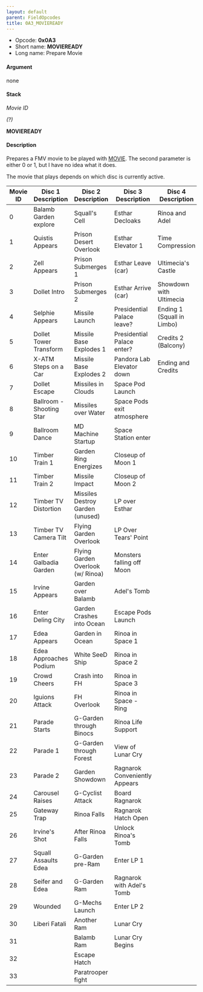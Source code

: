 ```yaml
---
layout: default
parent: FieldOpcodes
title: 0A3_MOVIEREADY
---
```


-   Opcode: **0x0A3**
-   Short name: **MOVIEREADY**
-   Long name: Prepare Movie

#### Argument

none

#### Stack

  
*Movie ID*

*(?)*

**MOVIEREADY**

#### Description

Prepares a FMV movie to be played with [MOVIE](04F_MOVIE.md). The second parameter is either 0 or 1, but I have no idea what it does.

The movie that plays depends on which disc is currently active.

| Movie ID | Disc 1 Description       | Disc 2 Description                | Disc 3 Description            | Disc 4 Description         |
|----------|--------------------------|-----------------------------------|-------------------------------|----------------------------|
| 0        | Balamb Garden explore    | Squall's Cell                     | Esthar Decloaks               | Rinoa and Adel             |
| 1        | Quistis Appears          | Prison Desert Overlook            | Esthar Elevator 1             | Time Compression           |
| 2        | Zell Appears             | Prison Submerges 1                | Esthar Leave (car)            | Ultimecia's Castle         |
| 3        | Dollet Intro             | Prison Submerges 2                | Esthar Arrive (car)           | Showdown with Ultimecia    |
| 4        | Selphie Appears          | Missile Launch                    | Presidential Palace leave?    | Ending 1 (Squall in Limbo) |
| 5        | Dollet Tower Transform   | Missile Base Explodes 1           | Presidential Palace enter?    | Credits 2 (Balcony)        |
| 6        | X-ATM Steps on a Car     | Missile Base Explodes 2           | Pandora Lab Elevator down     | Ending and Credits         |
| 7        | Dollet Escape            | Missiles in Clouds                | Space Pod Launch              |                            |
| 8        | Ballroom - Shooting Star | Missiles over Water               | Space Pods exit atmosphere    |                            |
| 9        | Ballroom Dance           | MD Machine Startup                | Space Station enter           |                            |
| 10       | Timber Train 1           | Garden Ring Energizes             | Closeup of Moon 1             |                            |
| 11       | Timber Train 2           | Missile Impact                    | Closeup of Moon 2             |                            |
| 12       | Timber TV Distortion     | Missiles Destroy Garden (unused)  | LP over Esthar                |                            |
| 13       | Timber TV Camera Tilt    | Flying Garden Overlook            | LP Over Tears' Point          |                            |
| 14       | Enter Galbadia Garden    | Flying Garden Overlook (w/ Rinoa) | Monsters falling off Moon     |                            |
| 15       | Irvine Appears           | Garden over Balamb                | Adel's Tomb                   |                            |
| 16       | Enter Deling City        | Garden Crashes into Ocean         | Escape Pods Launch            |                            |
| 17       | Edea Appears             | Garden in Ocean                   | Rinoa in Space 1              |                            |
| 18       | Edea Approaches Podium   | White SeeD Ship                   | Rinoa in Space 2              |                            |
| 19       | Crowd Cheers             | Crash into FH                     | Rinoa in Space 3              |                            |
| 20       | Iguions Attack           | FH Overlook                       | Rinoa in Space - Ring         |                            |
| 21       | Parade Starts            | G-Garden through Binocs           | Rinoa Life Support            |                            |
| 22       | Parade 1                 | G-Garden through Forest           | View of Lunar Cry             |                            |
| 23       | Parade 2                 | Garden Showdown                   | Ragnarok Conveniently Appears |                            |
| 24       | Carousel Raises          | G-Cyclist Attack                  | Board Ragnarok                |                            |
| 25       | Gateway Trap             | Rinoa Falls                       | Ragnarok Hatch Open           |                            |
| 26       | Irvine's Shot            | After Rinoa Falls                 | Unlock Rinoa's Tomb           |                            |
| 27       | Squall Assaults Edea     | G-Garden pre-Ram                  | Enter LP 1                    |                            |
| 28       | Seifer and Edea          | G-Garden Ram                      | Ragnarok with Adel's Tomb     |                            |
| 29       | Wounded                  | G-Mechs Launch                    | Enter LP 2                    |                            |
| 30       | Liberi Fatali            | Another Ram                       | Lunar Cry                     |                            |
| 31       |                          | Balamb Ram                        | Lunar Cry Begins              |                            |
| 32       |                          | Escape Hatch                      |                               |                            |
| 33       |                          | Paratrooper fight                 |                               |                            |
